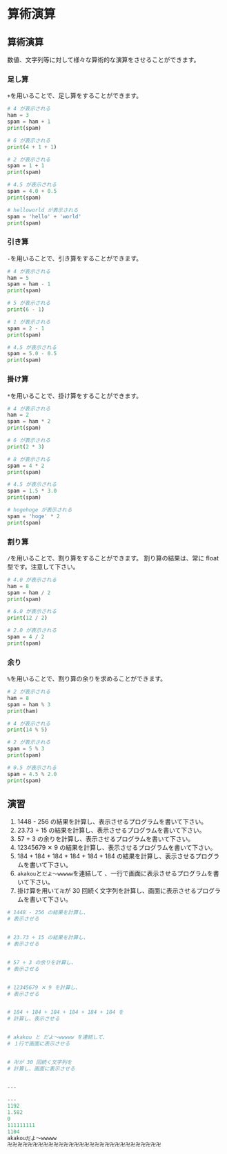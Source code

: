# 算術演算

## 算術演算

数値、文字列等に対して様々な算術的な演算をさせることができます。

### 足し算

`+`を用いることで、足し算をすることができます。

```py
# 4 が表示される
ham = 3
spam = ham + 1
print(spam)

# 6 が表示される
print(4 + 1 + 1)

# 2 が表示される
spam = 1 + 1
print(spam)

# 4.5 が表示される
spam = 4.0 + 0.5
print(spam)

# helloworld が表示される
spam = 'hello' + 'world'
print(spam)
```

### 引き算

`-`を用いることで、引き算をすることができます。

```py
# 4 が表示される
ham = 5
spam = ham - 1
print(spam)

# 5 が表示される
print(6 - 1)

# 1 が表示される
spam = 2 - 1
print(spam)

# 4.5 が表示される
spam = 5.0 - 0.5
print(spam)
```

### 掛け算

`*`を用いることで、掛け算をすることができます。

```py
# 4 が表示される
ham = 2
spam = ham * 2
print(spam)

# 6 が表示される
print(2 * 3)

# 8 が表示される
spam = 4 * 2
print(spam)

# 4.5 が表示される
spam = 1.5 * 3.0
print(spam)

# hogehoge が表示される
spam = 'hoge' * 2
print(spam)
```

### 割り算

`/`を用いることで、割り算をすることができます。
割り算の結果は、常に float 型です。注意して下さい。

```py
# 4.0 が表示される
ham = 8
spam = ham / 2
print(spam)

# 6.0 が表示される
print(12 / 2)

# 2.0 が表示される
spam = 4 / 2
print(spam)
```

### 余り

`%`を用いることで、割り算の余りを求めることができます。

```py
# 2 が表示される
ham = 8
spam = ham % 3
print(ham)

# 4 が表示される
print(14 % 5)

# 2 が表示される
spam = 5 % 3
print(spam)

# 0.5 が表示される
spam = 4.5 % 2.0
print(spam)
```

## 演習

1. 1448 - 256 の結果を計算し、表示させるプログラムを書いて下さい。
2. 23.73 ÷ 15 の結果を計算し、表示させるプログラムを書いて下さい。
3. 57 ÷ 3 の余りを計算し、表示させるプログラムを書いて下さい。
4. 12345679 ✕ 9 の結果を計算し、表示させるプログラムを書いて下さい。
5. 184 + 184 + 184 + 184 + 184 + 184 の結果を計算し、表示させるプログラムを書いて下さい。
6. `akakou`と`だよ～wwwww`を連結して 、一行で画面に表示させるプログラムを書いて下さい。
7. 掛け算を用いて`卍`が 30 回続く文字列を計算し、画面に表示させるプログラムを書いて下さい。

```py
# 1448 - 256 の結果を計算し、
# 表示させる


# 23.73 ÷ 15 の結果を計算し、
# 表示させる


# 57 ÷ 3 の余りを計算し、
# 表示させる


# 12345679 ✕ 9 を計算し、
# 表示させる


# 184 + 184 + 184 + 184 + 184 + 184 を
# 計算し、表示させる


# akakou と だよ～wwwww を連結して、
# １行で画面に表示させる


# 卍が 30 回続く文字列を
# 計算し、画面に表示させる


---

---
1192
1.582
0
111111111
1104
akakouだよ～wwwww
卍卍卍卍卍卍卍卍卍卍卍卍卍卍卍卍卍卍卍卍卍卍卍卍卍卍卍卍卍卍
```
